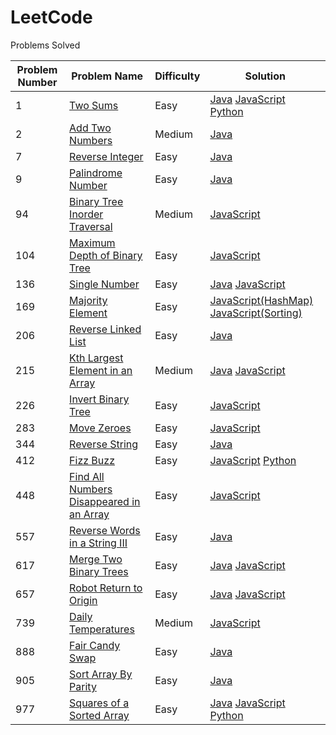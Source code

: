 # LeetCode

Problems Solved

|Problem Number  | Problem Name | Difficulty |Solution |
|----------------|--------------|------------|---------|
|1|[Two Sums](https://leetcode.com/problems/two-sum/)| Easy |[Java](https://github.com/onetrieuhero/LeetCode/blob/master/TwoSums/Solution.java) [JavaScript](https://github.com/onetrieuhero/LeetCode/blob/master/TwoSums/Solution.js) [Python](https://github.com/onetrieuhero/LeetCode/blob/master/TwoSums/Solution.py)|
|2|[Add Two Numbers](https://leetcode.com/problems/add-two-numbers/)|Medium|[Java](https://github.com/onetrieuhero/LeetCode/blob/master/AddTwoNumbers/Solution.java)|
|7|[Reverse Integer](https://leetcode.com/problems/reverse-integer/)|Easy|[Java](https://github.com/onetrieuhero/LeetCode/blob/master/ReverseInteger/Solution.java)
|9|[Palindrome Number](https://leetcode.com/problems/palindrome-number/)|Easy|[Java](https://github.com/onetrieuhero/LeetCode/blob/master/ReverseInteger/Solution.java)
|94|[Binary Tree Inorder Traversal](https://leetcode.com/problems/binary-tree-inorder-traversal/)|Medium|[JavaScript](https://github.com/onetrieuhero/LeetCode/blob/master/BinaryTreeInorderTraversal/Solution.js)
|104|[Maximum Depth of Binary Tree](https://leetcode.com/problems/maximum-depth-of-binary-tree/)|Easy|[JavaScript](https://github.com/onetrieuhero/LeetCode/blob/master/MaxDepthOfBinaryTree/Solution.js)
|136|[Single Number](https://leetcode.com/problems/single-number/)|Easy|[Java](https://github.com/onetrieuhero/LeetCode/blob/master/SingleNumber/Solution.java) [JavaScript](https://github.com/onetrieuhero/LeetCode/blob/master/SingleNumber/Solution.js)
|169|[Majority Element](https://leetcode.com/problems/majority-element/)|Easy|[JavaScript(HashMap)](https://github.com/onetrieuhero/LeetCode/blob/master/MajorityElement/Solution_HashMap.js) [JavaScript(Sorting)](https://github.com/onetrieuhero/LeetCode/blob/master/MajorityElement/Solution_Sorting.js)
|206|[Reverse Linked List](https://leetcode.com/problems/reverse-linked-list/)|Easy|[Java](https://github.com/onetrieuhero/LeetCode/blob/master/ReverseLinkedList/Solution.java)
|215|[Kth Largest Element in an Array](https://leetcode.com/problems/kth-largest-element-in-an-array/)|Medium|[Java](https://github.com/onetrieuhero/LeetCode/blob/master/Kth%20Largest%20Element/Solution.java) [JavaScript](https://github.com/onetrieuhero/LeetCode/blob/master/Kth%20Largest%20Element/Solution.js)
|226|[Invert Binary Tree](https://leetcode.com/problems/invert-binary-tree/)|Easy|[JavaScript](https://github.com/onetrieuhero/LeetCode/blob/master/InvertBinaryTree/Solution.js)
|283|[Move Zeroes](https://leetcode.com/problems/move-zeroes/)|Easy|[JavaScript](https://github.com/onetrieuhero/LeetCode/blob/master/MoveZeroes/Solution.js)
|344|[Reverse String](https://leetcode.com/problems/reverse-string/)|Easy|[Java](https://github.com/onetrieuhero/LeetCode/blob/master/ReverseString/Solution.java)
|412|[Fizz Buzz](https://leetcode.com/problems/fizz-buzz/)|Easy|[JavaScript](https://github.com/onetrieuhero/LeetCode/blob/master/FizzBuzz/Solution.js) [Python](https://github.com/onetrieuhero/LeetCode/blob/master/FizzBuzz/Solution.py)
|448|[Find All Numbers Disappeared in an Array](https://leetcode.com/problems/find-all-numbers-disappeared-in-an-array/)|Easy|[JavaScript](https://github.com/onetrieuhero/LeetCode/blob/master/FindAllNumbersDisappearedInArray/Solution.js)
|557|[Reverse Words in a String III](https://leetcode.com/problems/reverse-words-in-a-string-iii/)|Easy|[Java](https://github.com/onetrieuhero/LeetCode/blob/master/ReverseStringIII/Solution.java)
|617|[Merge Two Binary Trees](https://leetcode.com/problems/merge-two-binary-trees/)|Easy|[Java](https://github.com/onetrieuhero/LeetCode/blob/master/MergeTwoBinaryTrees/Solution.java) [JavaScript](https://github.com/onetrieuhero/LeetCode/blob/master/MergeTwoBinaryTrees/Solution.js)
|657|[Robot Return to Origin](https://leetcode.com/problems/robot-return-to-origin/)|Easy|[Java](https://github.com/onetrieuhero/LeetCode/blob/master/RobotReturnToOrigin/Solution.java) [JavaScript](https://github.com/onetrieuhero/LeetCode/blob/master/RobotReturnToOrigin/Solution.js)
|739|[Daily Temperatures](https://leetcode.com/problems/daily-temperatures/)|Medium|[JavaScript](https://github.com/onetrieuhero/LeetCode/blob/master/DailyTemperature/Solution.js)
|888|[Fair Candy Swap](https://leetcode.com/problems/fair-candy-swap/)|Easy|[Java](https://github.com/onetrieuhero/LeetCode/blob/master/FairCandySwap/Solution.java)
|905|[Sort Array By Parity](https://leetcode.com/problems/sort-array-by-parity/)|Easy|[Java](https://github.com/onetrieuhero/LeetCode/blob/master/SortArrayByParity/Solution.java)
|977|[Squares of a Sorted Array](https://leetcode.com/problems/squares-of-a-sorted-array/)|Easy|[Java](https://github.com/onetrieuhero/LeetCode/blob/master/SquaresOfSortedArray/Solution.java) [JavaScript](https://github.com/onetrieuhero/LeetCode/blob/master/SquaresOfSortedArray/Solution.js) [Python](https://github.com/onetrieuhero/LeetCode/blob/master/SquaresOfSortedArray/Solution.py)
